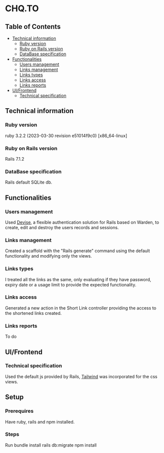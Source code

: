 # CHQ.TO

## Table of Contents

- [Technical information](#technical-information)
	- [Ruby version](#ruby-version)
	- [Ruby on Rails version](#ruby-on-rails-version)
	- [DataBase specification](#database-specification)
 - [Functionalities](#functionalities)
	- [Users management](#users-management)
	- [Links management](#links-management)
	- [Links types](#links-types)
 	- [Links access](#links-access)
 	- [Links reports](#links-reports)
  - [UI/Frontend](#uifrontend)
 	- [Technical specification](#technical-specification)
    	

## Technical information
### Ruby version
ruby 3.2.2 (2023-03-30 revision e51014f9c0) [x86_64-linux]
### Ruby on Rails version
Rails 7.1.2
### DataBase specification
Rails default SQLite db.

## Functionalities
### Users management
Used [Devise](https://github.com/heartcombo/devise/tree/main), a flexible authentication solution for Rails based on Warden, to create, edit and destroy the users records and sessions.
### Links management
Created a scaffold with the "Rails generate" command using the default functionality and modifying only the views.
### Links types
I treated all the links as the same, only evaluating if they have password, expiry date or a usage limit to provide the expected functionality.
### Links access
Generated a new action in the Short Link controller providing the access to the shortened links created.
### Links reports
To do

## UI/Frontend
### Technical specification
Used the default js provided by Rails, [Tailwind](https://tailwindcss.com/) was incorporated for the css views.

## Setup
### Prerequires
Have ruby, rails and npm installed.

### Steps
Run bundle install
rails db:migrate
npm install

